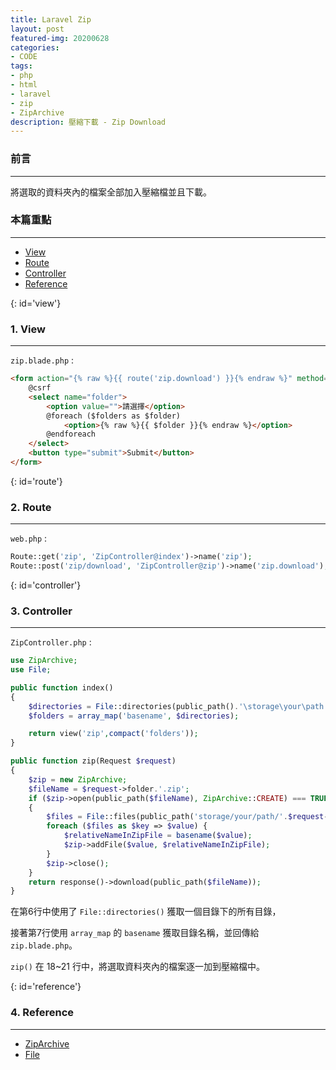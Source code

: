 ```yaml
---
title: Laravel Zip
layout: post
featured-img: 20200628
categories:
- CODE
tags:
- php
- html
- laravel
- zip
- ZipArchive
description: 壓縮下載 - Zip Download
---
```


### 前言
---
將選取的資料夾內的檔案全部加入壓縮檔並且下載。

### 本篇重點
---
* [View](#view)
* [Route](#route)
* [Controller](#controller)
* [Reference](#reference)


{: id='view'}
### 1. View
---
`zip.blade.php` :

```html
<form action="{% raw %}{{ route('zip.download') }}{% endraw %}" method="post">
    @csrf
    <select name="folder">
        <option value="">請選擇</option>
        @foreach ($folders as $folder)
            <option>{% raw %}{{ $folder }}{% endraw %}</option>
        @endforeach
    </select>
    <button type="submit">Submit</button>
</form>
```

{: id='route'}
### 2. Route
---
`web.php` :

```php
Route::get('zip', 'ZipController@index')->name('zip');
Route::post('zip/download', 'ZipController@zip')->name('zip.download');
```

{: id='controller'}
### 3. Controller
---
`ZipController.php` :

```php
use ZipArchive;
use File;

public function index()
{
    $directories = File::directories(public_path().'\storage\your\path');
    $folders = array_map('basename', $directories);

    return view('zip',compact('folders'));
}

public function zip(Request $request)
{
    $zip = new ZipArchive;
    $fileName = $request->folder.'.zip';
    if ($zip->open(public_path($fileName), ZipArchive::CREATE) === TRUE)
    {
        $files = File::files(public_path('storage/your/path/'.$request->folder));
        foreach ($files as $key => $value) {
            $relativeNameInZipFile = basename($value);
            $zip->addFile($value, $relativeNameInZipFile);
        }
        $zip->close();
    }
    return response()->download(public_path($fileName));
}
```

在第6行中使用了 `File::directories()`  獲取一個目錄下的所有目錄，

接著第7行使用 `array_map` 的 `basename` 獲取目錄名稱，並回傳給 `zip.blade.php`。

`zip()` 在 18~21 行中，將選取資料夾內的檔案逐一加到壓縮檔中。

{: id='reference'}
### 4. Reference
---

* [ZipArchive](https://www.php.net/ziparchive)
* [File](https://laravel.com/api/7.x/Illuminate/Filesystem/Filesystem.html)
